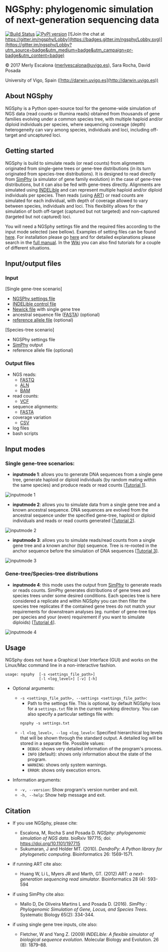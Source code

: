 
# NGSphy: phylogenomic simulation of next-generation sequencing data

[![Build Status](https://travis-ci.org/merlyescalona/ngsphy.svg?branch=master)](https://travis-ci.org/merlyescalona/ngsphy) [![PyPI version](https://badge.fury.io/py/ngsphy.svg)](https://badge.fury.io/py/ngsphy) [![Join the chat at https://gitter.im/ngsphy/Lobby](https://badges.gitter.im/ngsphy/Lobby.svg)](https://gitter.im/ngsphy/Lobby?utm_source=badge&utm_medium=badge&utm_campaign=pr-badge&utm_content=badge)

© 2017 Merly Escalona (<merlyescalona@uvigo.es>), Sara Rocha, David Posada

University of Vigo, Spain ([http://darwin.uvigo.es](http://darwin.uvigo.es))

## About NGSphy

NGSphy is a Python open-source tool for the genome-wide simulation of NGS data (read counts or Illumina reads) obtained from thousands of gene families evolving under a common species tree, with multiple haploid and/or diploid individuals per species, where sequencing coverage (depth) heterogeneity can vary among species, individuals and loci, including off-target and uncaptured loci.

## Getting started

NGSphy is build to simulate reads (or read counts) from alignments originated from single-gene trees or gene-tree distributions (in its turn originated from species-tree distributions). It is designed to read directly from [SimPhy](http://github.com/adamallo/SimPhy) (a simulator of gene family evolution) in the case of gene-tree distributions, but it can also be fed with gene-trees directly. Alignments are simulated using [INDELible](http://abacus.gene.ucl.ac.uk/software/indelible/)  and can represent multiple
haploid and/or diploid individuals per species. Then reads (using [ART](https://www.niehs.nih.gov/research/resources/software/biostatistics/art/index.cfm)) or read counts are simulated for each individual, with depth of coverage allowed to vary between species, individuals and loci. This flexibility allows for the simulation of both off-target (captured but not targeted) and non-captured (targeted but not captured) loci.

You will need a NGSphy settings file and the required files according to the input mode selected (see bellow).  Examples of setting files can be found  [here](https://github.com/merlyescalona/ngsphy/tree/master/data/settings).
For installation please go [here](https://github.com/merlyescalona/ngsphy/wiki/Manual#4-installation) and for detailed explanations please search in the [full manual](https://github.com/merlyescalona/ngsphy/wiki/Manual). In the [Wiki](https://github.com/merlyescalona/ngsphy/wiki/) you can also find tutorials for a couple of different situations.

## Input/output files

### Input

[Single gene-tree scenario]
- [NGSPhy settings file](https://github.com/merlyescalona/ngsphy/wiki/Manual#6-the-settings-file)
- [INDELible control file](https://github.com/merlyescalona/ngsphy/wiki/Manual#625-indelible-control-file---ngsphy-version)
- [Newick file](http://evolution.genetics.washington.edu/phylip/newicktree.html) with single gene tree
- ancestral sequence file ([FASTA](https://en.wikipedia.org/wiki/FASTA_format)) (optional)
- [reference allele file](https://github.com/merlyescalona/ngsphy/wiki/Manual#651-reference-allele-file-optional) (optional)

[Species-tree scenario]
- NGSPhy settings file
- [SimPhy](http://github.com/adamallo/SimPhy) output
- reference allele file (optional)

### Output files
- NGS reads:
    - [FASTQ](https://en.wikipedia.org/wiki/FASTQ_format)
    - [ALN](http://meme-suite.org/doc/clustalw-format.html)
    - [BAM](https://samtools.github.io/hts-specs/)
- read counts:
    - [VCF](https://samtools.github.io/hts-specs/)
- sequence alignments:
    - [FASTA](https://en.wikipedia.org/wiki/FASTA_format)
- coverage variation
    - [CSV](https://en.wikipedia.org/wiki/Comma-separated_values)
- log files
- bash scripts


## Input modes

### Single gene-tree scenarios:
- **inputmode 1**: allows you to generate DNA sequences from a single gene tree, generate haploid or diploid individuals (by random mating within the same species) and produce reads or read counts [[Tutorial 1](https://github.com/merlyescalona/ngsphy/wiki/Tutorials-setting-examples#1-generating-read-counts-from-a-single-gene-tree)].


![inputmode 1](https://github.com/merlyescalona/ngsphy/wiki/img/ngsphy.inputmode1.png)


- **inputmode 2**: allows you to simulate data from a single gene tree and a known ancestral sequence. DNA sequences are evolved from the ancestral sequence under the specified gene-tree,  haploid or diploid individuals and reads or read counts  generated [[Tutorial 2](https://github.com/merlyescalona/ngsphy/wiki/Tutorials-setting-examples#2-generating-illumina-reads-from-a-single-gene-tree-using-an-ancestral-sequence)].


![inputmode 2](https://github.com/merlyescalona/ngsphy/wiki/img/ngsphy.inputmode2.png)


- **inputmode 3**: allows you to simulate reads/read counts from a single gene tree and a known anchor (tip) sequence. Tree is re-rooted in the anchor sequence before the simulation of DNA sequences [[Tutorial 3](https://github.com/merlyescalona/ngsphy/wiki/Tutorials-setting-examples#3-generating-read-counts-from-a-single-gene-tree-using-an-anchor-sequence)].


![inputmode 3](https://github.com/merlyescalona/ngsphy/wiki/img/ngsphy.inputmode3.png)


### Gene-tree/Species-tree distributions

- **inputmode 4**: this mode uses the output from [SimPhy](http://github.com/adamallo/SimPhy)   to generate reads or reads counts. SimPhy generates distributions of gene trees and species trees under some desired conditions. Each species tree is here considered a replicate and within NGSphy you can then filter the species tree replicates if the contained gene trees do not match your requirements for downstream analyses (eg. number of gene-tree tips per species and your (even) requirement if you want to simulate diploids) [[Tutorial 4](https://github.com/merlyescalona/ngsphy/wiki/Tutorials-setting-examples#4-generating-illumina-reads-from-gene-tree-distribution)].

![inputmode 4](https://github.com/merlyescalona/ngsphy/wiki/img/ngsphy.inputmode4.png)


## Usage

NGSphy does not have a Graphical User Interface (GUI) and works on the Linux/Mac command line in a non-interactive fashion.

```
usage: ngsphy  [-s <settings_file_path>]
               [-l <log_level>] [-v] [-h]
```

- Optional arguments:
    - `-s <settings_file_path>, --settings <settings_file_path>`:
        - Path to the settings file. This is optional, by default NGSphy loos for a `settings.txt` file in the current working directory. You can also specify a particular settings file with:
        ```
        ngsphy -s settings.txt
        ```
    - `-l <log_level>, --log <log_level>`: Specified hierarchical log levels that will be shown through the standard output. A detailed log will be stored in a separate file. Possible values:
        - `DEBUG`: shows very detailed information of the program's process.
        - `INFO` (default): shows only information about the state of the program.
        - `WARNING`: shows only system warnings.
        - `ERROR`: shows only execution errors.

- Information arguments:
    - `-v, --version`: Show program's version number and exit.
    - `-h, --help`: Show help message and exit.


## Citation

- If you use NGSphy, please cite:
    - Escalona, M, Rocha S and Posada D. *NGSphy: phylogenomic simulation of NGS data*. bioRxiv 197715; doi: https://doi.org/10.1101/197715
    - Sukumaran, J and Holder MT. (2010). *DendroPy: A Python library for phylogenetic computing*. Bioinformatics 26: 1569-1571.

- if running ART cite also:
    - Huang W, Li L, Myers JR and Marth, GT. (2012) *ART: a next-generation sequencing read simulator*. Bioinformatics  28 (4): 593-594

- if using SimPhy cite also:
    - Mallo D, De Oliveira Martins L and Posada D. (2016). *SimPhy : Phylogenomic Simulation of Gene, Locus, and Species Trees*. Systematic Biology 65(2): 334-344.

- if using single gene tree inputs, cite also:
    - Fletcher, W and Yang Z. (2009) *INDELible: A flexible simulator of biological sequence evolution*. Molecular Biology and Evolution. 26 (8): 1879–88.
